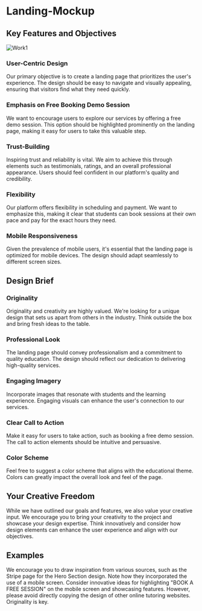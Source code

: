 # Landing-Mockup
## Key Features and Objectives

![Work1](https://github.com/Kumar068/Landing-Mockup/assets/98702588/9888f47b-9b6c-44f0-9cc0-2c64e2f81073)


### User-Centric Design

Our primary objective is to create a landing page that prioritizes the user's experience. The design should be easy to navigate and visually appealing, ensuring that visitors find what they need quickly.

### Emphasis on Free Booking Demo Session

We want to encourage users to explore our services by offering a free demo session. This option should be highlighted prominently on the landing page, making it easy for users to take this valuable step.

### Trust-Building

Inspiring trust and reliability is vital. We aim to achieve this through elements such as testimonials, ratings, and an overall professional appearance. Users should feel confident in our platform's quality and credibility.

### Flexibility

Our platform offers flexibility in scheduling and payment. We want to emphasize this, making it clear that students can book sessions at their own pace and pay for the exact hours they need.

### Mobile Responsiveness

Given the prevalence of mobile users, it's essential that the landing page is optimized for mobile devices. The design should adapt seamlessly to different screen sizes.

## Design Brief

### Originality

Originality and creativity are highly valued. We're looking for a unique design that sets us apart from others in the industry. Think outside the box and bring fresh ideas to the table.

### Professional Look

The landing page should convey professionalism and a commitment to quality education. The design should reflect our dedication to delivering high-quality services.

### Engaging Imagery

Incorporate images that resonate with students and the learning experience. Engaging visuals can enhance the user's connection to our services.

### Clear Call to Action

Make it easy for users to take action, such as booking a free demo session. The call to action elements should be intuitive and persuasive.

### Color Scheme

Feel free to suggest a color scheme that aligns with the educational theme. Colors can greatly impact the overall look and feel of the page.

## Your Creative Freedom

While we have outlined our goals and features, we also value your creative input. We encourage you to bring your creativity to the project and showcase your design expertise. Think innovatively and consider how design elements can enhance the user experience and align with our objectives.

## Examples

We encourage you to draw inspiration from various sources, such as the Stripe page for the Hero Section design. Note how they incorporated the use of a mobile screen. Consider innovative ideas for highlighting "BOOK A FREE SESSION" on the mobile screen and showcasing features. However, please avoid directly copying the design of other online tutoring websites. Originality is key.
